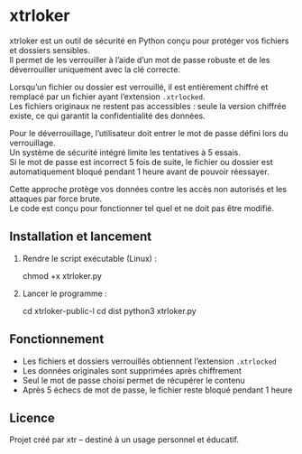 # xtrloker

xtrloker est un outil de sécurité en Python conçu pour protéger vos fichiers et dossiers sensibles.  
Il permet de les verrouiller à l’aide d’un mot de passe robuste et de les déverrouiller uniquement avec la clé correcte.  

Lorsqu’un fichier ou dossier est verrouillé, il est entièrement chiffré et remplacé par un fichier ayant l’extension `.xtrlocked`.  
Les fichiers originaux ne restent pas accessibles : seule la version chiffrée existe, ce qui garantit la confidentialité des données.  

Pour le déverrouillage, l’utilisateur doit entrer le mot de passe défini lors du verrouillage.  
Un système de sécurité intégré limite les tentatives à 5 essais.  
Si le mot de passe est incorrect 5 fois de suite, le fichier ou dossier est automatiquement bloqué pendant 1 heure avant de pouvoir réessayer.  

Cette approche protège vos données contre les accès non autorisés et les attaques par force brute.  
Le code est conçu pour fonctionner tel quel et ne doit pas être modifié.  

## Installation et lancement

1. Rendre le script exécutable (Linux) :  

   chmod +x xtrloker.py
   

2. Lancer le programme : 

   cd xtrloker-public-l
   cd dist
   python3 xtrloker.py
   

## Fonctionnement

- Les fichiers et dossiers verrouillés obtiennent l’extension `.xtrlocked`  
- Les données originales sont supprimées après chiffrement  
- Seul le mot de passe choisi permet de récupérer le contenu  
- Après 5 échecs de mot de passe, le fichier reste bloqué pendant 1 heure  

## Licence

Projet créé par xtr – destiné à un usage personnel et éducatif.

